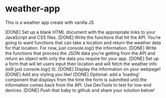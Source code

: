 # weather-app

This is a weather app create with vanilla JS

[DONE] Set up a blank HTML document with the appropriate links to your JavaScript and CSS files.
[DONE] Write the functions that hit the API. You’re going to want functions that can take a location and return the weather data for that location. For now, just console.log() the information.
[DONE] Write the functions that process the JSON data you’re getting from the API and return an object with only the data you require for your app.
[DONE] Set up a form that will let users input their location and will fetch the weather info (still just console.log() it).
[DONE] Display the information on your webpage!
[DONE] Add any styling you like!
[DONE] Optional: add a ‘loading’ component that displays from the time the form is submitted until the information comes back from the API. Use DevTools to test for low-end devices.
[DONE] Push that baby to github and share your solution below!
